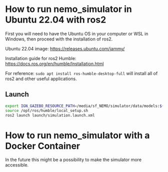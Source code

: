 # How to run nemo_simulator in Ubuntu 22.04 with ros2

First you will need to have the Ubuntu OS in your computer or WSL in Windows, then proceed with the installation of ros2.

Ubuntu 22.04 image:
https://releases.ubuntu.com/jammy/

Installation guide for ros2 Humble:
https://docs.ros.org/en/humble/Installation.html

For reference:
`sudo apt install ros-humble-desktop-full`
will install all of ros2 and other useful applications.


## Launch

```sh
export IGN_GAZEBO_RESOURCE_PATH=/media/sf_NEMO/simulator/data/models:${IGN_GAZEBO_RESOURCE_PATH}
source /opt/ros/humble/local_setup.sh
ros2 launch launch/simulation.launch.xml
```

# How to run nemo_simulator with a Docker Container

In the future this might be a possibility to make the simulator more accessible.

